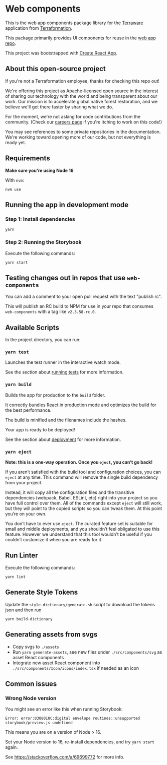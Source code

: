 # Web components

This is the web app components package library for the [Terraware](https://terraware.io/) application from [Terraformation](https://terraformation.com/).

This package primarily provides UI components for reuse in the [web app repo](https://github.com/terraware/terraware-web).

This project was bootstrapped with [Create React App](https://github.com/facebook/create-react-app).

## About this open-source project

If you're not a Terraformation employee, thanks for checking this repo out!

We're offering this project as Apache-licensed open source in the interest of sharing our technology with the world and being transparent about our work. Our mission is to accelerate global native forest restoration, and we believe we'll get there faster by sharing what we do.

For the moment, we're not asking for code contributions from the community. (Check our [careers page](https://www.terraformation.com/about/careers) if you're itching to work on this code!)

You may see references to some private repositories in the documentation. We're working toward opening more of our code, but not everything is ready yet.

## Requirements

**Make sure you're using Node 16**

With `nvm`:

```shell
nvm use
```

## Running the app in development mode

### Step 1: Install dependencies

```shell
yarn
```

### Step 2: Running the Storybook

Execute the following commands:

```shell
yarn start
```

## Testing changes out in repos that use `web-components`

You can add a comment to your open pull request with the text "publish rc".

This will publish an RC build to NPM for use in your repo that consumes `web-components` with a tag like `v2.3.58-rc.0`.

## Available Scripts

In the project directory, you can run:

### `yarn test`

Launches the test runner in the interactive watch mode.

See the section about [running tests](https://facebook.github.io/create-react-app/docs/running-tests) for more information.

### `yarn build`

Builds the app for production to the `build` folder.

It correctly bundles React in production mode and optimizes the build for the best performance.

The build is minified and the filenames include the hashes.

Your app is ready to be deployed!

See the section about [deployment](https://facebook.github.io/create-react-app/docs/deployment) for more information.

### `yarn eject`

**Note: this is a one-way operation. Once you `eject`, you can’t go back!**

If you aren’t satisfied with the build tool and configuration choices, you can `eject` at any time. This command will remove the single build dependency from your project.

Instead, it will copy all the configuration files and the transitive dependencies (webpack, Babel, ESLint, etc) right into your project so you have full control over them. All of the commands except `eject` will still work, but they will point to the copied scripts so you can tweak them. At this point you’re on your own.

You don’t have to ever use `eject`. The curated feature set is suitable for small and middle deployments, and you shouldn’t feel obligated to use this feature. However we understand that this tool wouldn’t be useful if you couldn’t customize it when you are ready for it.

## Run Linter

Execute the following commands:

```shell
yarn lint
```

## Generate Style Tokens

Update the `style-dictionary/generate.sh` script to download the tokens json and then run

```shell
yarn build-dictionary
```

## Generating assets from svgs

- Copy svgs to `./assets`
- Run `yarn generate-assets`, see new files under `./src/components/svg` as asset React components
- Integrate new asset React component into `./src/components/Icon/icons/index.tsx` if needed as an icon

## Common issues

### Wrong Node version

You might see an error like this when running Storybook:

```shell
Error: error:0308010C:digital envelope routines::unsupported
storybook/preview.js undefined
```

This means you are on a version of Node > 16.

Set your Node version to 16, re-install dependencies, and try `yarn start` again.

See https://stackoverflow.com/a/69699772 for more info.
